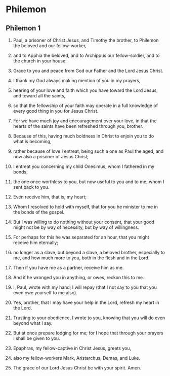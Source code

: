 # Philemon

## Philemon 1

1. Paul, a prisoner of Christ Jesus, and Timothy the brother, to Philemon the beloved and our fellow-worker,

2. and to Apphia the beloved, and to Archippus our fellow-soldier, and to the church in your house:

3. Grace to you and peace from God our Father and the Lord Jesus Christ.

4. I thank my God always making mention of you in my prayers,

5. hearing of your love and faith which you have toward the Lord Jesus, and toward all the saints,

6. so that the fellowship of your faith may operate in a full knowledge of every good thing in you for Jesus Christ.

7. For we have much joy and encouragement over your love, in that the hearts of the saints have been refreshed through you, brother.   

8. Because of this, having much boldness in Christ to enjoin you to do what is becoming,

9. rather because of love I entreat, being such a one as Paul the aged, and now also a prisoner of Jesus Christ;

10. I entreat you concerning my child Onesimus, whom I fathered in my bonds,

11. the one once worthless to you, but now useful to you and to me; whom I sent back to you.

12. Even receive him, that is, my heart;

13. Whom I resolved to hold with myself, that for you he minister to me in the bonds of the gospel.

14. But I was willing to do nothing without your consent, that your good might not be by way of necessity, but by way of willingness.

15. For perhaps for this he was separated for an hour, that you might receive him eternally;

16. no longer as a slave, but beyond a slave, a beloved brother, especially to me, and how much more to you, both in the flesh and in the Lord.

17. Then if you have me as a partner, receive him as me.

18. And if he wronged you in anything, or owes, reckon this to me.

19. I, Paul, wrote with my hand; I will repay (that I not say to you that you even owe yourself to me also).

20. Yes, brother, that I may have your help in the Lord, refresh my heart in the Lord.

21. Trusting to your obedience, I wrote to you, knowing that you will do even beyond what I say.

22. But at once prepare lodging for me; for I hope that through your prayers I shall be given to you.

23. Epaphras, my fellow-captive in Christ Jesus, greets you,

24.  also my fellow-workers Mark, Aristarchus, Demas, and Luke.

25. The grace of our Lord Jesus Christ be with your spirit. Amen.  